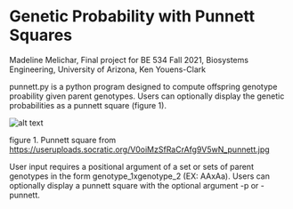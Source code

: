 # Genetic Probability with Punnett Squares
Madeline Melichar, Final project for BE 534 Fall 2021, Biosystems Engineering, University of Arizona, Ken Youens-Clark

punnett.py is a python program designed to compute offspring genotype proability given parent genotypes. Users can optionally display the genetic probabilities as a punnett square (figure 1).

![alt text](https://useruploads.socratic.org/V0oiMzSfRaCrAfg9V5wN_punnett.jpg)

figure 1. Punnett square from https://useruploads.socratic.org/V0oiMzSfRaCrAfg9V5wN_punnett.jpg

User input requires a positional argument of a set or sets of parent genotypes in the form genotype_1xgenotype_2 (EX: AAxAa). Users can optionally display a punnett square with the optional argument -p or -punnett.


